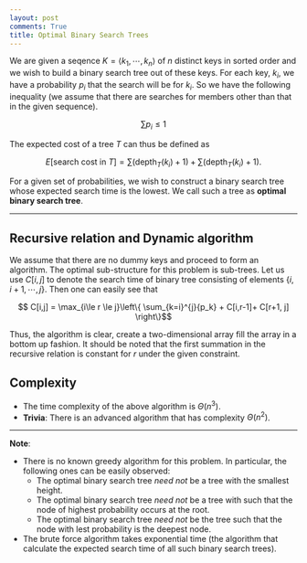```yaml
---
layout: post
comments: True
title: Optimal Binary Search Trees
---
```


We are given a seqence $K = \langle k_1, \cdots, k_n \rangle$ of $n$ distinct keys in sorted order and we wish to build a binary search tree out of these keys. For each key, $k_i$, we have a probability $p_i$ that the search will be for $k_i$. So we have the following inequality (we assume that there are searches for members other than that in the given sequence). 

$$ \sum p_i \le 1$$

The expected cost of a tree $T$ can thus be defined as

$$ E[\text{search cost in } T] = \sum(\text{depth}_T(k_i)+1) + \sum (\text{depth}_T(k_i)+1).$$

For a given set of probabilities, we wish to construct a binary search tree whose expected search time is the lowest. We call such a tree as **optimal binary search tree**.

* * *

## Recursive relation and Dynamic algorithm

We assume that there are no dummy keys and proceed to form an algorithm. The optimal sub-structure for this problem is sub-trees. Let us use $C[i,j]$ to denote the search time of binary tree consisting of elements $\{i, i+1, \cdots, j\}$. Then one can easily see that

$$ C[i,j] = \max_{i\le r \le j}\left\{ \sum_{k=i}^{j}{p_k} + C[i,r-1]+ C[r+1, j] \right\}$$ 

Thus, the algorithm is clear, create a two-dimensional array fill the array in a bottom up fashion. It should be noted that the first summation in the recursive relation is constant for $r$ under the given constraint. 

## Complexity

* The time complexity of the above algorithm is $\Theta (n^3)$.
* **Trivia**: There is an advanced algorithm that has complexity $\Theta (n^2)$. 

* * *
**Note**:

* There is no known greedy algorithm for this problem. In particular, the following ones can be easily observed: 
  * The optimal binary search tree *need not* be a tree with the smallest height.
  * The optimal binary search tree *need not* be a tree with such that the node of highest probability occurs at the root.
  * The optimal binary search tree *need not* be the tree such that the node with lest probability is the deepest node. 
* The brute force algorithm takes exponential time (the algorithm that calculate the expected search time of all such binary search trees).





